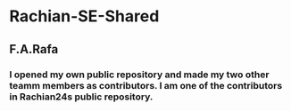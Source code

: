 # Rachian-SE-Shared

## F.A.Rafa

### I opened my own public repository and made my two other teamm members as contributors. I am one of the contributors in Rachian24s public repository.
